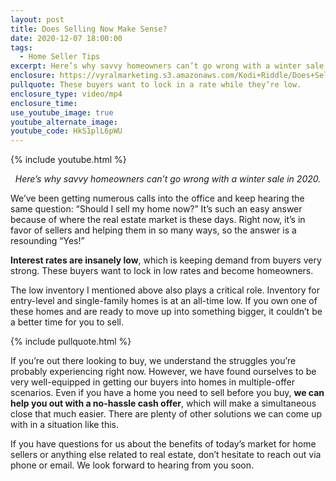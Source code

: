 ```yaml
---
layout: post
title: Does Selling Now Make Sense?
date: 2020-12-07 18:00:00
tags:
  - Home Seller Tips
excerpt: Here’s why savvy homeowners can’t go wrong with a winter sale in 2020.
enclosure: https://vyralmarketing.s3.amazonaws.com/Kodi+Riddle/Does+Selling+Now+Make+Sense_+(1).mp4
pullquote: These buyers want to lock in a rate while they’re low.
enclosure_type: video/mp4
enclosure_time:
use_youtube_image: true
youtube_alternate_image:
youtube_code: HkS1plL6pWU
---
```


{% include youtube.html %}

<p style="text-align: center;"><em>Here’s why savvy homeowners can’t go wrong with a winter sale in 2020.</em></p>

We’ve been getting numerous calls into the office and keep hearing the same question: “Should I sell my home now?” It’s such an easy answer because of where the real estate market is these days. Right now, it’s in favor of sellers and helping them in so many ways, so the answer is a resounding “Yes\!”

**Interest rates are insanely low**, which is keeping demand from buyers very strong. These buyers want to lock in low rates and become homeowners.

The low inventory I mentioned above also plays a critical role. Inventory for entry-level and single-family homes is at an all-time low. If you own one of these homes and are ready to move up into something bigger, it couldn’t be a better time for you to sell.

{% include pullquote.html %}

If you’re out there looking to buy, we understand the struggles you’re probably experiencing right now. However, we have found ourselves to be very well-equipped in getting our buyers into homes in multiple-offer scenarios. Even if you have a home you need to sell before you buy, **we can help you out with a no-hassle cash offer**, which will make a simultaneous close that much easier. There are plenty of other solutions we can come up with in a situation like this.

If you have questions for us about the benefits of today’s market for home sellers or anything else related to real estate, don’t hesitate to reach out via phone or email. We look forward to hearing from you soon.